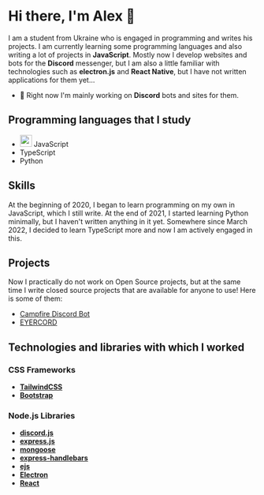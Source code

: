 # Hi there, I'm Alex 👋

I am a student from Ukraine who is engaged in programming and writes his projects. I am currently learning some programming languages and also writing a lot of projects in **JavaScript**. Mostly now I develop websites and bots for the **Discord** messenger, but I am also a little familiar with technologies such as **electron.js** and **React Native**, but I have not written applications for them yet...


- 🔭 Right now I'm mainly working on **Discord** bots and sites for them.

## Programming languages that I study
- <img src="./svg/JavaScript.svg" width="24px" height="24px"> JavaScript
- TypeScript
- Python

## Skills
At the beginning of 2020, I began to learn programming on my own in JavaScript, which I still write. At the end of 2021, I started learning Python minimally, but I haven't written anything in it yet. Somewhere since March 2022, I decided to learn TypeScript more and now I am actively engaged in this.

## Projects
Now I practically do not work on Open Source projects, but at the same time I write closed source projects that are available for anyone to use! Here is some of them:
- [Campfire Discord Bot](https://campfire.eyercord.com/)
- [EYERCORD](https://eyercord.com)

## Technologies and libraries with which I worked
### CSS Frameworks
- [**TailwindCSS**](https://github.com/tailwindlabs/tailwindcss)
- [**Bootstrap**](https://github.com/twbs/bootstrap)
### Node.js Libraries
- [**discord.js**](https://github.com/discordjs/discord.js)
- [**express.js**](https://github.com/expressjs/express)
- [**mongoose**](https://github.com/Automattic/mongoose)
- [**express-handlebars**](https://github.com/ericf/express-handlebars)
- [**ejs**](https://github.com/mde/ejs)
- [**Electron**](https://github.com/electron/electron)
- [**React**](https://github.com/facebook/react)

<!--

Here are some ideas to get you started:

- 🔭 I’m currently working on ...
- 🌱 I’m currently learning ...
- 👯 I’m looking to collaborate on ...
- 🤔 I’m looking for help with ...
- 💬 Ask me about ...
- 📫 How to reach me: ...
- 😄 Pronouns: ...
- ⚡ Fun fact: ...
-->

